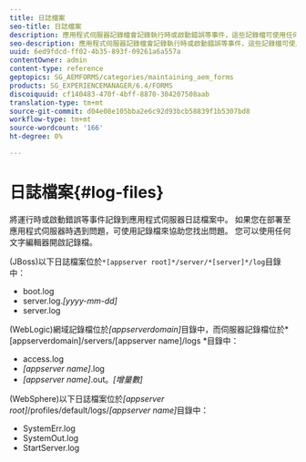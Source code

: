 ```yaml
---
title: 日誌檔案
seo-title: 日誌檔案
description: 應用程式伺服器記錄檔會記錄執行時或啟動錯誤等事件，這些記錄檔可使用任何文字編輯器來開啟。
seo-description: 應用程式伺服器記錄檔會記錄執行時或啟動錯誤等事件，這些記錄檔可使用任何文字編輯器來開啟。
uuid: 6ed9fdcd-ff02-4b35-893f-09261a6a557a
contentOwner: admin
content-type: reference
geptopics: SG_AEMFORMS/categories/maintaining_aem_forms
products: SG_EXPERIENCEMANAGER/6.4/FORMS
discoiquuid: cf140483-470f-4bff-8870-304207508aab
translation-type: tm+mt
source-git-commit: d04e08e105bba2e6c92d93bcb58839f1b5307bd8
workflow-type: tm+mt
source-wordcount: '166'
ht-degree: 0%

---
```



# 日誌檔案{#log-files}

將運行時或啟動錯誤等事件記錄到應用程式伺服器日誌檔案中。 如果您在部署至應用程式伺服器時遇到問題，可使用記錄檔來協助您找出問題。 您可以使用任何文字編輯器開啟記錄檔。

(JBoss)以下日誌檔案位於`*[appserver root]*/server/*[server]*/log`目錄中：

* boot.log
* server.log.*[yyyy-mm-dd]*
* server.log

(WebLogic)網域記錄檔位於&#x200B;*[appserverdomain]*&#x200B;目錄中，而伺服器記錄檔位於*[appserverdomain]/servers/[appserver name]/logs *目錄中：

* access.log
* *[appserver name]*.log
* *[appserver name]*.out。*[增量數]*

(WebSphere)以下日誌檔案位於&#x200B;*[appserver root]*/profiles/default/logs/*[appserver name]*&#x200B;目錄中：

* SystemErr.log
* SystemOut.log
* StartServer.log

